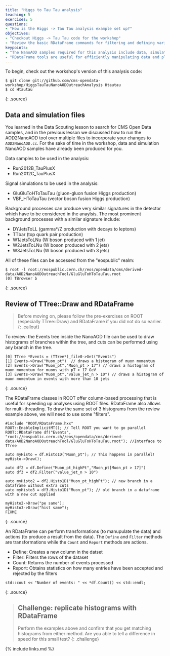 ```yaml
---
title: "Higgs to Tau Tau analysis"
teaching: 5
exercises: 5
questions:
- "How is the Higgs -> Tau Tau analysis example set up?"
objectives:
- "Checkout Higgs -> Tau Tau code for the workshop"
- "Review the basic RDataFrame commands for filtering and defining variables"
keypoints:
- "The NanoAOD samples required for this analysis include data, simulated signals, and several simulated backgrounds"
- "RDataFrame tools are useful for efficiently manipulating data and plotting histograms."
---
```


To begin, check out the workshop's version of this analysis code:
~~~
$ git clone git://github.com/cms-opendata-workshop/HiggsTauTauNanoAODOutreachAnalysis Htautau
$ cd Htautau
~~~
{: .source}

## Data and simulation files

You learned in the Data Scouting lesson to search for CMS Open Data samples, and in the previous lesson we discussed how to
run the AOD2NanoAOD tool over multiple files to incorporate your changes to `AOD2NanoAOD.cc`. For the sake of time in the
workshop, data and simulation NanoAOD samples have already been produced for you. 

Data samples to be used in the analysis:

 * Run2012B_TauPlusX
 * Run2012C_TauPlusX

Signal simulations to be used in the analysis:

 * GluGluToHToTauTau (gluon-gluon fusion Higgs production)
 * VBF_HToTauTau (vector boson fusion Higgs production)

Background processes can produce very similar signatures in the detector which have to be considered in the anaylsis.
The most prominent background processes with a similar signature include:

 * DYJetsToLL (gamma*/Z production with decays to leptons)
 * TTbar (top quark pair production)
 * W1JetsToLNu (W boson produced with 1 jet)
 * W2JetsToLNu (W boson produced with 2 jets)
 * W3JetsToLNu (W boson produced with 3 jets)

All of these files can be accessed from the "eospublic" realm:

~~~
$ root -l root://eospublic.cern.ch//eos/opendata/cms/derived-data/AOD2NanoAODOutreachTool/GluGluToHToTauTau.root
[0] TBrowser b
~~~
{: .source}

## Review of TTree::Draw and RDataFrame

>Before moving on, please follow the pre-exercises on ROOT (especially TTree::Draw) and RDataFrame if you did not do so earlier.
{: .callout}

To review: the Events tree inside the NanoAOD file can be used to draw histograms of branches within the tree, and cuts can be
performed using any branch in the tree. 

~~~
[0] TTree *Events = (TTree*)_file0->Get("Events")
[1] Events->Draw("Muon_pt")  // draws a histogram of muon momentum
[2] Events->Draw("Muon_pt","Muon_pt > 17") // draws a histogram of muon momentum for muons with pT > 17 GeV
[3] Events->Draw("Muon_pt","value_jet_n > 10") // draws a histogram of muon momentum in events with more than 10 jets
~~~
{: .source}

The RDataFrame classes in ROOT offer column-based processing that is useful for speeding up analyses using ROOT files.
RDataFrame also allows for multi-threading. To draw the same set of 3 histograms from the review example above, we
will need to use some "filters".

~~~
#include "ROOT/RDataFrame.hxx"
ROOT::EnableImplicitMT(); // Tell ROOT you want to go parallel
ROOT::RDataFrame df("Events", "root://eospublic.cern.ch//eos/opendata/cms/derived-data/AOD2NanoAODOutreachTool/GluGluToHToTauTau.root"); //Interface to TTree

auto myHisto = df.Histo1D("Muon_pt"); // This happens in parallel!
myHisto->Draw();

auto df2 = df.Define("Muon_pt_highPt","Muon_pt[Muon_pt > 17]")
auto df3 = df2.Filter("value_jet_n > 10")

auto myHisto2 = df2.Histo1D("Muon_pt_highPt"); // new branch in a dataframe without extra cuts
auto myHisto3 = df3.Histo1D("Muon_pt"); // old branch in a dataframe with a new cut applied

myHisto2->Draw("pe same");
myHisto3->Draw("hist same");
FIXME
~~~
{: .source}

An RDataFrame can perform transformations (to manupulate the data) and actions (to produce a result from the data). 
The `Define` and `Filter` methods are transformations while the `Count` and `Report` methods are actions.

 * Define: Creates a new column in the datset 
 * Filter: Filters the rows of the dataset
 * Count: Returns the number of events processed
 * Report: Obtains statistics on how many entries have been accepted and rejected by the filters

~~~
std::cout << "Number of events: " << *df.Count() << std::endl;
~~~
{: .source}

>## Challenge: replicate histograms with RDataFrame
>
>Perform the examples above and confirm that you get matching histograms from either method.
>Are you able to tell a difference in speed for this small test?
{: .challenge}

{% include links.md %}

